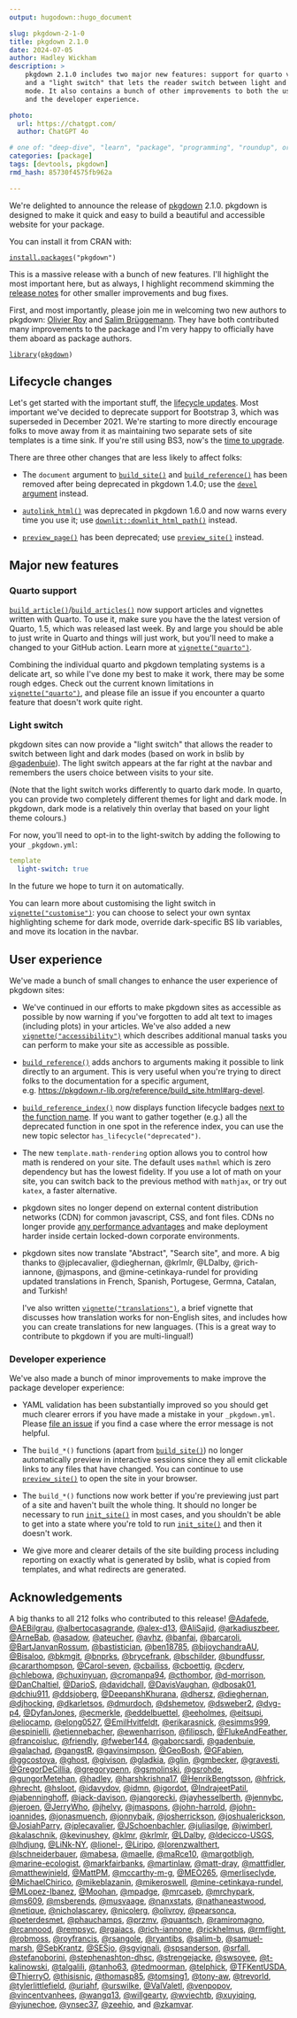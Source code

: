 ```yaml
---
output: hugodown::hugo_document

slug: pkgdown-2-1-0
title: pkgdown 2.1.0
date: 2024-07-05
author: Hadley Wickham
description: >
    pkgdown 2.1.0 includes two major new features: support for quarto vignettes
    and a "light switch" that lets the reader switch between light and dark 
    mode. It also contains a bunch of other improvements to both the user
    and the developer experience.

photo:
  url: https://chatgpt.com/
  author: ChatGPT 4o

# one of: "deep-dive", "learn", "package", "programming", "roundup", or "other"
categories: [package] 
tags: [devtools, pkgdown]
rmd_hash: 85730f4575fb962a

---
```


<!--
TODO:
* [x] Look over / edit the post's title in the yaml
* [x] Edit (or delete) the description; note this appears in the Twitter card
* [s] Pick category and tags (see existing with [`hugodown::tidy_show_meta()`](https://rdrr.io/pkg/hugodown/man/use_tidy_post.html))
* [x] Find photo & update yaml metadata
* [x] Create `thumbnail-sq.jpg`; height and width should be equal
* [x] Create `thumbnail-wd.jpg`; width should be >5x height
* [x] [`hugodown::use_tidy_thumbnails()`](https://rdrr.io/pkg/hugodown/man/use_tidy_post.html)
* [x] Add intro sentence, e.g. the standard tagline for the package
* [x] [`usethis::use_tidy_thanks()`](https://usethis.r-lib.org/reference/use_tidy_thanks.html)
-->

We're delighted to announce the release of [pkgdown](http://pkgdown.r-lib.org/) 2.1.0. pkgdown is designed to make it quick and easy to build a beautiful and accessible website for your package.

You can install it from CRAN with:

<div class="highlight">

<pre class='chroma'><code class='language-r' data-lang='r'><span><span class='nf'><a href='https://rdrr.io/r/utils/install.packages.html'>install.packages</a></span><span class='o'>(</span><span class='s'>"pkgdown"</span><span class='o'>)</span></span></code></pre>

</div>

This is a massive release with a bunch of new features. I'll highlight the most important here, but as always, I highlight recommend skimming the [release notes](https://github.com/r-lib/pkgdown/releases/tag/v2.1.0) for other smaller improvements and bug fixes.

First, and most importantly, please join me in welcoming two new authors to pkgdown: [Olivier Roy](https://github.com/olivroy) and [Salim Brüggemann](https://github.com/salim-b). They have both contributed many improvements to the package and I'm very happy to officially have them aboard as package authors.

<div class="highlight">

<pre class='chroma'><code class='language-r' data-lang='r'><span><span class='kr'><a href='https://rdrr.io/r/base/library.html'>library</a></span><span class='o'>(</span><span class='nv'><a href='https://pkgdown.r-lib.org/'>pkgdown</a></span><span class='o'>)</span></span></code></pre>

</div>

## Lifecycle changes

Let's get started with the important stuff, the [lifecycle updates](https://www.tidyverse.org/blog/2021/02/lifecycle-1-0-0/). Most important we've decided to deprecate support for Bootstrap 3, which was superseded in December 2021. We're starting to more directly encourage folks to move away from it as maintaining two separate sets of site templates is a time sink. If you're still using BS3, now's the [time to upgrade](https://www.tidyverse.org/blog/2021/12/pkgdown-2-0-0/#bootstrap-5).

There are three other changes that are less likely to affect folks:

-   The `document` argument to [`build_site()`](https://pkgdown.r-lib.org/reference/build_site.html) and [`build_reference()`](https://pkgdown.r-lib.org/reference/build_reference.html) has been removed after being deprecated in pkgdown 1.4.0; use the [`devel` argument](https://pkgdown.r-lib.org/reference/build_site.html#arg-devel) instead.

-   [`autolink_html()`](https://pkgdown.r-lib.org/reference/autolink_html.html) was deprecated in pkgdown 1.6.0 and now warns every time you use it; use [`downlit::downlit_html_path()`](https://downlit.r-lib.org/reference/downlit_html_path.html) instead.

-   [`preview_page()`](https://pkgdown.r-lib.org/reference/preview_page.html) has been deprecated; use [`preview_site()`](https://pkgdown.r-lib.org/reference/preview_site.html) instead.

## Major new features

### Quarto support

[`build_article()`](https://pkgdown.r-lib.org/reference/build_articles.html)/[`build_articles()`](https://pkgdown.r-lib.org/reference/build_articles.html) now support articles and vignettes written with Quarto. To use it, make sure you have the the latest version of Quarto, 1.5, which was released last week. By and large you should be able to just write in Quarto and things will just work, but you'll need to make a changed to your GitHub action. Learn more at [`vignette("quarto")`](https://pkgdown.r-lib.org/articles/quarto.html).

Combining the individual quarto and pkgdown templating systems is a delicate art, so while I've done my best to make it work, there may be some rough edges. Check out the current known limitations in [`vignette("quarto")`](https://pkgdown.r-lib.org/articles/quarto.html), and please file an issue if you encounter a quarto feature that doesn't work quite right.

### Light switch

pkgdown sites can now provide a "light switch" that allows the reader to switch between light and dark modes (based on work in bslib by [@gadenbuie](https://github.com/gadenbuie)). The light switch appears at the far right at the navbar and remembers the users choice between visits to your site.

(Note that the light switch works differently to quarto dark mode. In quarto, you can provide two completely different themes for light and dark mode. In pkgdown, dark mode is a relatively thin overlay that based on your light theme colours.)

For now, you'll need to opt-in to the light-switch by adding the following to your `_pkgdown.yml`:

``` yaml
template
  light-switch: true
```

In the future we hope to turn it on automatically.

You can learn more about customising the light switch in [`vignette("customise")`](https://pkgdown.r-lib.org/articles/customise.html): you can choose to select your own syntax highlighting scheme for dark mode, override dark-specific BS lib variables, and move its location in the navbar.

## User experience

We've made a bunch of small changes to enhance the user experience of pkgdown sites:

-   We've continued in our efforts to make pkgdown sites as accessible as possible by now warning if you've forgotten to add alt text to images (including plots) in your articles. We've also added a new [`vignette("accessibility")`](https://pkgdown.r-lib.org/articles/accessibility.html) which describes additional manual tasks you can perform to make your site as accessible as possible.

-   [`build_reference()`](https://pkgdown.r-lib.org/reference/build_reference.html) adds anchors to arguments making it possible to link directly to an argument. This is very useful when you're trying to direct folks to the documentation for a specific argument, e.g. <https://pkgdown.r-lib.org/reference/build_site.html#arg-devel>.

-   [`build_reference_index()`](https://pkgdown.r-lib.org/reference/build_reference.html) now displays function lifecycle badges [next to the function name](https://pkgdown.r-lib.org/reference/index.html#deprecated-functions). If you want to gather together (e.g.) all the deprecated function in one spot in the reference index, you can use the new topic selector `has_lifecycle("deprecated")`.

-   The new `template.math-rendering` option allows you to control how math is rendered on your site. The default uses `mathml` which is zero dependency but has the lowest fidelity. If you use a lot of math on your site, you can switch back to the previous method with `mathjax`, or try out `katex`, a faster alternative.

-   pkgdown sites no longer depend on external content distribution networks (CDN) for common javascript, CSS, and font files. CDNs no longer provide [any performance advantages](https://www.stefanjudis.com/notes/say-goodbye-to-resource-caching-across-sites-and-domains/) and make deployment harder inside certain locked-down corporate environments.

-   pkgdown sites now translate "Abstract", "Search site", and more. A big thanks to @jplecavalier, @dieghernan, @krlmlr, @LDalby, @rich-iannone, @jmaspons, and @mine-cetinkaya-rundel for providing updated translations in French, Spanish, Portugese, Germna, Catalan, and Turkish!

    I've also written [`vignette("translations")`](https://pkgdown.r-lib.org/articles/translations.html), a brief vignette that discusses how translation works for non-English sites, and includes how you can create translations for new languages. (This is a great way to contribute to pkgdown if you are multi-lingual!)

### Developer experience

We've also made a bunch of minor improvements to make improve the package developer experience:

-   YAML validation has been substantially improved so you should get much clearer errors if you have made a mistake in your `_pkgdown.yml`. Please [file an issue](https://github.com/r-lib/pkgdown/issues/new) if you find a case where the error message is not helpful.

-   The `build_*()` functions (apart from [`build_site()`](https://pkgdown.r-lib.org/reference/build_site.html)) no longer automatically preview in interactive sessions since they all emit clickable links to any files that have changed. You can continue to use [`preview_site()`](https://pkgdown.r-lib.org/reference/preview_site.html) to open the site in your browser.

-   The `build_*()` functions now work better if you're previewing just part of a site and haven't built the whole thing. It should no longer be necessary to run [`init_site()`](https://pkgdown.r-lib.org/reference/init_site.html) in most cases, and you shouldn't be able to get into a state where you're told to run [`init_site()`](https://pkgdown.r-lib.org/reference/init_site.html) and then it doesn't work.

-   We give more and clearer details of the site building process including reporting on exactly what is generated by bslib, what is copied from templates, and what redirects are generated.

## Acknowledgements

A big thanks to all 212 folks who contributed to this release! [@Adafede](https://github.com/Adafede), [@AEBilgrau](https://github.com/AEBilgrau), [@albertocasagrande](https://github.com/albertocasagrande), [@alex-d13](https://github.com/alex-d13), [@AliSajid](https://github.com/AliSajid), [@arkadiuszbeer](https://github.com/arkadiuszbeer), [@ArneBab](https://github.com/ArneBab), [@asadow](https://github.com/asadow), [@ateucher](https://github.com/ateucher), [@avhz](https://github.com/avhz), [@banfai](https://github.com/banfai), [@barcaroli](https://github.com/barcaroli), [@BartJanvanRossum](https://github.com/BartJanvanRossum), [@bastistician](https://github.com/bastistician), [@ben18785](https://github.com/ben18785), [@bijoychandraAU](https://github.com/bijoychandraAU), [@Bisaloo](https://github.com/Bisaloo), [@bkmgit](https://github.com/bkmgit), [@bnprks](https://github.com/bnprks), [@brycefrank](https://github.com/brycefrank), [@bschilder](https://github.com/bschilder), [@bundfussr](https://github.com/bundfussr), [@cararthompson](https://github.com/cararthompson), [@Carol-seven](https://github.com/Carol-seven), [@cbailiss](https://github.com/cbailiss), [@cboettig](https://github.com/cboettig), [@cderv](https://github.com/cderv), [@chlebowa](https://github.com/chlebowa), [@chuxinyuan](https://github.com/chuxinyuan), [@cromanpa94](https://github.com/cromanpa94), [@cthombor](https://github.com/cthombor), [@d-morrison](https://github.com/d-morrison), [@DanChaltiel](https://github.com/DanChaltiel), [@DarioS](https://github.com/DarioS), [@davidchall](https://github.com/davidchall), [@DavisVaughan](https://github.com/DavisVaughan), [@dbosak01](https://github.com/dbosak01), [@dchiu911](https://github.com/dchiu911), [@ddsjoberg](https://github.com/ddsjoberg), [@DeepanshKhurana](https://github.com/DeepanshKhurana), [@dhersz](https://github.com/dhersz), [@dieghernan](https://github.com/dieghernan), [@djhocking](https://github.com/djhocking), [@dkarletsos](https://github.com/dkarletsos), [@dmurdoch](https://github.com/dmurdoch), [@dshemetov](https://github.com/dshemetov), [@dsweber2](https://github.com/dsweber2), [@dvg-p4](https://github.com/dvg-p4), [@DyfanJones](https://github.com/DyfanJones), [@ecmerkle](https://github.com/ecmerkle), [@eddelbuettel](https://github.com/eddelbuettel), [@eeholmes](https://github.com/eeholmes), [@eitsupi](https://github.com/eitsupi), [@eliocamp](https://github.com/eliocamp), [@elong0527](https://github.com/elong0527), [@EmilHvitfeldt](https://github.com/EmilHvitfeldt), [@erikarasnick](https://github.com/erikarasnick), [@esimms999](https://github.com/esimms999), [@espinielli](https://github.com/espinielli), [@etiennebacher](https://github.com/etiennebacher), [@ewenharrison](https://github.com/ewenharrison), [@filipsch](https://github.com/filipsch), [@FlukeAndFeather](https://github.com/FlukeAndFeather), [@francoisluc](https://github.com/francoisluc), [@friendly](https://github.com/friendly), [@fweber144](https://github.com/fweber144), [@gaborcsardi](https://github.com/gaborcsardi), [@gadenbuie](https://github.com/gadenbuie), [@galachad](https://github.com/galachad), [@gangstR](https://github.com/gangstR), [@gavinsimpson](https://github.com/gavinsimpson), [@GeoBosh](https://github.com/GeoBosh), [@GFabien](https://github.com/GFabien), [@ggcostoya](https://github.com/ggcostoya), [@ghost](https://github.com/ghost), [@givison](https://github.com/givison), [@gladkia](https://github.com/gladkia), [@glin](https://github.com/glin), [@gmbecker](https://github.com/gmbecker), [@gravesti](https://github.com/gravesti), [@GregorDeCillia](https://github.com/GregorDeCillia), [@gregorypenn](https://github.com/gregorypenn), [@gsmolinski](https://github.com/gsmolinski), [@gsrohde](https://github.com/gsrohde), [@gungorMetehan](https://github.com/gungorMetehan), [@hadley](https://github.com/hadley), [@harshkrishna17](https://github.com/harshkrishna17), [@HenrikBengtsson](https://github.com/HenrikBengtsson), [@hfrick](https://github.com/hfrick), [@hrecht](https://github.com/hrecht), [@hsloot](https://github.com/hsloot), [@idavydov](https://github.com/idavydov), [@idmn](https://github.com/idmn), [@igordot](https://github.com/igordot), [@IndrajeetPatil](https://github.com/IndrajeetPatil), [@jabenninghoff](https://github.com/jabenninghoff), [@jack-davison](https://github.com/jack-davison), [@jangorecki](https://github.com/jangorecki), [@jayhesselberth](https://github.com/jayhesselberth), [@jennybc](https://github.com/jennybc), [@jeroen](https://github.com/jeroen), [@JerryWho](https://github.com/JerryWho), [@jhelvy](https://github.com/jhelvy), [@jmaspons](https://github.com/jmaspons), [@john-harrold](https://github.com/john-harrold), [@john-ioannides](https://github.com/john-ioannides), [@jonasmuench](https://github.com/jonasmuench), [@jonnybaik](https://github.com/jonnybaik), [@josherrickson](https://github.com/josherrickson), [@joshualerickson](https://github.com/joshualerickson), [@JosiahParry](https://github.com/JosiahParry), [@jplecavalier](https://github.com/jplecavalier), [@JSchoenbachler](https://github.com/JSchoenbachler), [@juliasilge](https://github.com/juliasilge), [@jwimberl](https://github.com/jwimberl), [@kalaschnik](https://github.com/kalaschnik), [@kevinushey](https://github.com/kevinushey), [@klmr](https://github.com/klmr), [@krlmlr](https://github.com/krlmlr), [@LDalby](https://github.com/LDalby), [@ldecicco-USGS](https://github.com/ldecicco-USGS), [@lhdjung](https://github.com/lhdjung), [@LiNk-NY](https://github.com/LiNk-NY), [@lionel-](https://github.com/lionel-), [@Liripo](https://github.com/Liripo), [@lorenzwalthert](https://github.com/lorenzwalthert), [@lschneiderbauer](https://github.com/lschneiderbauer), [@mabesa](https://github.com/mabesa), [@maelle](https://github.com/maelle), [@maRce10](https://github.com/maRce10), [@margotbligh](https://github.com/margotbligh), [@marine-ecologist](https://github.com/marine-ecologist), [@markfairbanks](https://github.com/markfairbanks), [@martinlaw](https://github.com/martinlaw), [@matt-dray](https://github.com/matt-dray), [@mattfidler](https://github.com/mattfidler), [@matthewjnield](https://github.com/matthewjnield), [@MattPM](https://github.com/MattPM), [@mccarthy-m-g](https://github.com/mccarthy-m-g), [@MEO265](https://github.com/MEO265), [@merliseclyde](https://github.com/merliseclyde), [@MichaelChirico](https://github.com/MichaelChirico), [@mikeblazanin](https://github.com/mikeblazanin), [@mikeroswell](https://github.com/mikeroswell), [@mine-cetinkaya-rundel](https://github.com/mine-cetinkaya-rundel), [@MLopez-Ibanez](https://github.com/MLopez-Ibanez), [@Moohan](https://github.com/Moohan), [@mpadge](https://github.com/mpadge), [@mrcaseb](https://github.com/mrcaseb), [@mrchypark](https://github.com/mrchypark), [@ms609](https://github.com/ms609), [@msberends](https://github.com/msberends), [@musvaage](https://github.com/musvaage), [@nanxstats](https://github.com/nanxstats), [@nathaneastwood](https://github.com/nathaneastwood), [@netique](https://github.com/netique), [@nicholascarey](https://github.com/nicholascarey), [@nicolerg](https://github.com/nicolerg), [@olivroy](https://github.com/olivroy), [@pearsonca](https://github.com/pearsonca), [@peterdesmet](https://github.com/peterdesmet), [@phauchamps](https://github.com/phauchamps), [@przmv](https://github.com/przmv), [@quantsch](https://github.com/quantsch), [@ramiromagno](https://github.com/ramiromagno), [@rcannood](https://github.com/rcannood), [@rempsyc](https://github.com/rempsyc), [@rgaiacs](https://github.com/rgaiacs), [@rich-iannone](https://github.com/rich-iannone), [@rickhelmus](https://github.com/rickhelmus), [@rmflight](https://github.com/rmflight), [@robmoss](https://github.com/robmoss), [@royfrancis](https://github.com/royfrancis), [@rsangole](https://github.com/rsangole), [@ryantibs](https://github.com/ryantibs), [@salim-b](https://github.com/salim-b), [@samuel-marsh](https://github.com/samuel-marsh), [@SebKrantz](https://github.com/SebKrantz), [@SESjo](https://github.com/SESjo), [@sgvignali](https://github.com/sgvignali), [@spsanderson](https://github.com/spsanderson), [@srfall](https://github.com/srfall), [@stefanoborini](https://github.com/stefanoborini), [@stephenashton-dhsc](https://github.com/stephenashton-dhsc), [@strengejacke](https://github.com/strengejacke), [@swsoyee](https://github.com/swsoyee), [@t-kalinowski](https://github.com/t-kalinowski), [@talgalili](https://github.com/talgalili), [@tanho63](https://github.com/tanho63), [@tedmoorman](https://github.com/tedmoorman), [@telphick](https://github.com/telphick), [@TFKentUSDA](https://github.com/TFKentUSDA), [@ThierryO](https://github.com/ThierryO), [@thisisnic](https://github.com/thisisnic), [@thomasp85](https://github.com/thomasp85), [@tomsing1](https://github.com/tomsing1), [@tony-aw](https://github.com/tony-aw), [@trevorld](https://github.com/trevorld), [@tylerlittlefield](https://github.com/tylerlittlefield), [@uriahf](https://github.com/uriahf), [@urswilke](https://github.com/urswilke), [@ValValetl](https://github.com/ValValetl), [@venpopov](https://github.com/venpopov), [@vincentvanhees](https://github.com/vincentvanhees), [@wangq13](https://github.com/wangq13), [@willgearty](https://github.com/willgearty), [@wviechtb](https://github.com/wviechtb), [@xuyiqing](https://github.com/xuyiqing), [@yjunechoe](https://github.com/yjunechoe), [@ynsec37](https://github.com/ynsec37), [@zeehio](https://github.com/zeehio), and [@zkamvar](https://github.com/zkamvar).

